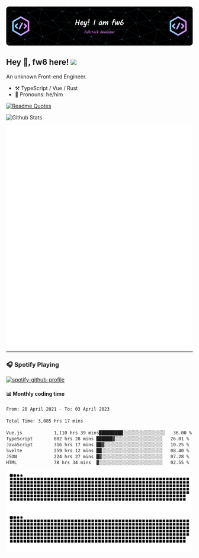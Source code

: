 ![Header](github-header-image.png)

## Hey 👋, fw6 here! <img src="https://github.githubassets.com/images/mona-whisper.gif" height="24" />


An unknown Front-end Engineer.

-   :hammer_and_pick: TypeScript / Vue / Rust
-   :man: Pronouns: he/him


[![Readme Quotes](https://quotes-github-readme.vercel.app/api?type=horizontal&theme=algolia)](https://github.com/piyushsuthar/github-readme-quotes)



![Github Stats](https://github-readme-stats.vercel.app/api?username=fw6&bg_color=30,e96443,904e95&title_color=fff&text_color=fff)

![](https://raw.githubusercontent.com/fw6/github-stats-transparent/output/generated/overview.svg)
![](https://raw.githubusercontent.com/fw6/github-stats-transparent/output/generated/languages.svg)


---

### 🎧 Spotify Playing

<!-- ![spotify-github-profile](/img/default.svg) -->

[![spotify-github-profile](https://spotify-github-profile.vercel.app/api/view?uid=r6wn4hdvypv0lkzyrj0e0pjct&cover_image=true&theme=default&bar_color=53b14f&bar_color_cover=true)](https://github.com/kittinan/spotify-github-profile)
#### :bar_chart: Monthly coding time

<!--START_SECTION:waka-->

```text
From: 28 April 2021 - To: 03 April 2023

Total Time: 3,085 hrs 17 mins

Vue.js            1,110 hrs 39 mins█████████░░░░░░░░░░░░░░░░   36.00 %
TypeScript        802 hrs 28 mins ██████▓░░░░░░░░░░░░░░░░░░   26.01 %
JavaScript        316 hrs 17 mins ██▓░░░░░░░░░░░░░░░░░░░░░░   10.25 %
Svelte            259 hrs 12 mins ██░░░░░░░░░░░░░░░░░░░░░░░   08.40 %
JSON              224 hrs 27 mins █▓░░░░░░░░░░░░░░░░░░░░░░░   07.28 %
HTML              78 hrs 34 mins  ▓░░░░░░░░░░░░░░░░░░░░░░░░   02.55 %
```

<!--END_SECTION:waka-->




![github contribution grid snake animation](https://raw.githubusercontent.com/platane/platane/output/github-contribution-grid-snake-dark.svg#gh-dark-mode-only)![github contribution grid snake animation](https://raw.githubusercontent.com/platane/platane/output/github-contribution-grid-snake.svg#gh-light-mode-only)
